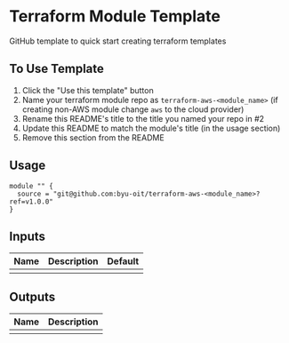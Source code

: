 # Terraform Module Template
GitHub template to quick start creating terraform templates

## To Use Template
1. Click the "Use this template" button 
2. Name your terraform module repo as `terraform-aws-<module_name>` (if creating non-AWS module change `aws` to the cloud provider)
3. Rename this README's title to the title you named your repo in #2 
4. Update this README to match the module's title (in the usage section)
4. Remove this section from the README

 
## Usage
```hcl
module "" {
  source = "git@github.com:byu-oit/terraform-aws-<module_name>?ref=v1.0.0"
}
```

## Inputs
| Name | Description | Default |
| --- | --- | --- |
| | |

## Outputs
| Name | Description |
| --- | --- |
| | |